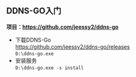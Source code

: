 ## DDNS-GO入门
**项目：https://github.com/jeessy2/ddns-go**
* 下载DDNS-Go  
https://github.com/jeessy2/ddns-go/releases  
`D:\ddns-go.exe`
* 安装服务  
`D:\ddns-go.exe -s install`